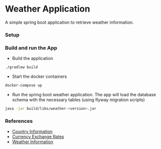 # Weather Application

A simple spring boot application to retrieve weather information.  

### Setup

### Build and run the App

* Build the application
```bash
./gradlew build
```

* Start the docker containers
```bash
docker-compose up
```

* Run the spring boot weather application. The app will load the database schema with the necessary tables (using flyway migration scripts)
```bash
java -jar build/libs/weather-<version>.jar
```

### References

* [Country Information](https://restcountries.eu/)
* [Currency Exchange Rates](http://fixer.io/)
* [Weather Information](https://openweathermap.org)

